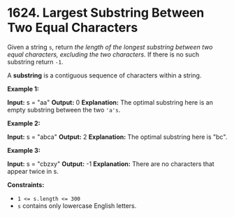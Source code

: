 # 1624. Largest Substring Between Two Equal Characters 

Given a string `s`, return _the length of the longest substring between two equal characters, excluding the two characters._ If there is no such substring return `-1`.

A **substring** is a contiguous sequence of characters within a string.

**Example 1:**

**Input:** s = "aa"
**Output:** 0
**Explanation:** The optimal substring here is an empty substring between the two `'a's`.

**Example 2:**

**Input:** s = "abca"
**Output:** 2
**Explanation:** The optimal substring here is "bc".

**Example 3:**

**Input:** s = "cbzxy"
**Output:** -1
**Explanation:** There are no characters that appear twice in s.

**Constraints:**

- `1 <= s.length <= 300`
- `s` contains only lowercase English letters.